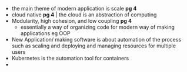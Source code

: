 
- the main theme of modern application is scale **pg 4**
- cloud native **pg 4** | the cloud is an abstraction of computing
- Modularity, high cohesion, and low coupling **pg 4** 
	- essentially a way of organizing code for modern way of making applications eg OOP 
- New Application/ making software is about automation of the process such as scaling and deploying and managing resources for multiple users 
- Kubernetes is the automation tool for containers 
- 